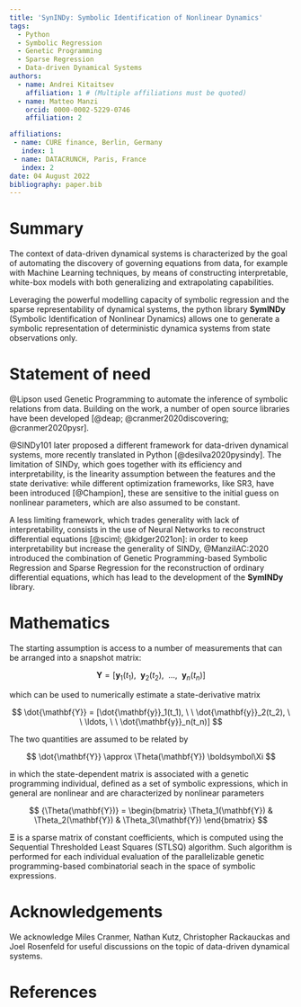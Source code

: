 ```yaml
---
title: 'SynINDy: Symbolic Identification of Nonlinear Dynamics'
tags:
  - Python
  - Symbolic Regression
  - Genetic Programming
  - Sparse Regression
  - Data-driven Dynamical Systems
authors:
  - name: Andrei Kitaitsev
    affiliation: 1 # (Multiple affiliations must be quoted)
  - name: Matteo Manzi
    orcid: 0000-0002-5229-0746
    affiliation: 2

affiliations:
 - name: CURE finance, Berlin, Germany
   index: 1
 - name: DATACRUNCH, Paris, France
   index: 2
date: 04 August 2022
bibliography: paper.bib
---
```


# Summary

The context of data-driven dynamical systems is characterized by the goal of 
automating the discovery of governing equations from data, for example with Machine Learning 
techniques, by means of constructing interpretable, 
white-box models with both generalizing and extrapolating capabilities.

Leveraging the powerful modelling capacity of symbolic regression and the 
sparse representability of dynamical systems, the python library **SymINDy** (Symbolic Identification of Nonlinear Dynamics) 
allows one to generate a symbolic representation of deterministic dynamica systems from state observations only.  

# Statement of need

@Lipson used Genetic Programming to automate the inference of symbolic relations from data. Building on the work, a number of open source libraries have been developed
[@deap; @cranmer2020discovering; @cranmer2020pysr].

@SINDy101 later proposed a different framework for data-driven dynamical systems, more recently
translated in Python [@desilva2020pysindy]. The limitation of SINDy, which goes together 
with its efficiency and interpretability, is the linearity assumption between the features 
and the state derivative: while different optimization frameworks, like SR3, 
have been introduced [@Champion], these are sensitive to the initial 
guess on nonlinear parameters, which are also assumed to be constant.

A less limiting framework, which trades generality with lack of interpretability,
consists in the use of Neural Networks to reconstruct differential equations [@sciml; @kidger2021on]: in order to
keep interpretability but increase the generality of SINDy, @ManziIAC:2020 introduced the combination 
of Genetic Programming-based Symbolic Regression and Sparse Regression for the reconstruction of ordinary differential equations, which has lead to the development of the **SymINDy** library.

# Mathematics

The starting assumption is access to a number of measurements that can be arranged into a snapshot matrix:

$$
    \mathbf{Y} = [\mathbf{y}_1(t_1), \ \ \mathbf{y}_2(t_2), \ \ \ldots, \ \ \mathbf{y}_n(t_n)]
$$

which can be used to numerically estimate a state-derivative matrix

$$
    \dot{\mathbf{Y}} = [\dot{\mathbf{y}}_1(t_1), \ \ \dot{\mathbf{y}}_2(t_2), \ \ \ldots, \ \ \dot{\mathbf{y}}_n(t_n)]
$$

The two quantities are assumed to be related by

$$     
\dot{\mathbf{Y}} \approx \Theta(\mathbf{Y}) \boldsymbol\Xi
$$

in which the state-dependent matrix is associated with a genetic programming individual, defined as a set of symbolic expressions, which in general are nonlinear and are characterized by nonlinear parameters

$$
{\Theta(\mathbf{Y})} = 
\begin{bmatrix}
\Theta_1(\mathbf{Y}) & \Theta_2(\mathbf{Y}) & \Theta_3(\mathbf{Y})
\end{bmatrix}
$$

 $\boldsymbol\Xi$ is a sparse matrix of constant coefficients, which is computed using the Sequential Thresholded Least Squares (STLSQ) algorithm. Such algorithm is performed for each individual evaluation of the parallelizable genetic programming-based combinatorial seach in the space of symbolic expressions.
 
# Acknowledgements

We acknowledge Miles Cranmer, Nathan Kutz, Christopher Rackauckas and Joel Rosenfeld for useful discussions on the topic of
data-driven dynamical systems.

# References